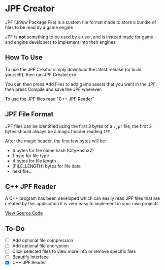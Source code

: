 # JPF Creator
JPF (Ji9sw Package File) is a custom file format made to store a bundle of files to be read by a game engine

JPF is **not** something to be used by a user, and is instead made for game and engine developers to implement into their engines

## How To Use
To use the JPF Creator simply download the latest release (or build yourself), then run JPF Creator.exe

You can then press Add Files to add game assets that you want in the JPF, then press Compile and save the JPF wherever.

To use the JPF files read "C++ JPF Reader"

## JPF File Format

JPF files can be identified using the first 3 bytes of a `.jpf` file, the first 3 bytes should always be a magic header reading `JPF`

After the magic header, the first few bytes will be:
- 4 bytes for file name hash (CityHash32)
- 1 byte for file type
- 4 bytes for file length
- [FILE_LENGTH] bytes for file data
- next file...

## C++ JPF Reader

A C++ program has been developed which can easily read JPF files that are created by this application
It is very easy to implement in your own projects.

[View Source Code](https://github.com/ji8sw/JPF-Reader)

## To-Do
- [ ] Add optional file compression
- [ ] Add optional file encryption
- [ ] Click selected files to view more info or remove specific files
- [ ] Beautify Interface
- [x] C++ JPF Reader